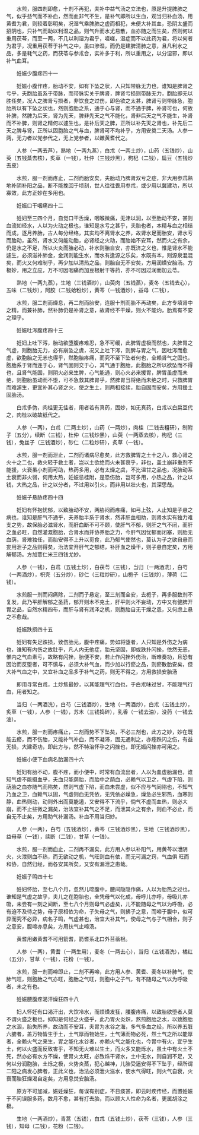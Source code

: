 <!-- { "loadSidebar": true } -->
　　水煎，服四剂即愈，十剂不再犯，夫补中益气汤之立法也，原是升提脾肺之气，似乎益气而不补血，然而血非气不生，是补气即所以生血，观当归补血汤，用黄耆为君，则较着彰明矣，况湿气乘脾肺之虚而相犯，未便大补其血，恐阴太盛而招阴也，只补气而助以利湿之品，则气升而水尤易散，血亦随之而生矣，然则何以重用茯苓，而至一两，不几以利湿为君乎，嗟嗟，湿症而不以此药为君，将以何者为君乎，况重用茯苓于补气之中，虽曰渗湿，而仍是建脾清肺之意，且凡利水之品，多是耗气之药，而茯苓与参朮合，实补多于利，所以重用之，以分湿邪，即以补气血耳。

　　妊娠少腹疼四十一

　　妊娠小腹作疼，胎动不安，如有下坠之状，人只知带脉无力也，谁知是脾肾之亏乎，夫胞胎虽系于带脉，而带脉实关于脾肾，脾肾亏损则带脉无力，胞胎即无以胜任矣，况人之脾肾亏损者，非饮食之过伤，即色欲之太甚，脾肾亏则带脉急，胞胎所以有下坠之状也，然则胞胎之系，通于心与肾，而不通于脾，补肾可也，何故补脾，然脾为后天，肾为先天，脾非先天之气不能化，肾非后天之气不能生，补肾而不补脾，则肾之精何以遽生也，是补后天之脾，正所以补先天之肾也，补先后二天之脾与肾，正所以固胞胎之气与血，脾肾可不均补乎，方用安奠二天汤。人参一两，无力者以党参代之，无上党参者，以嫩黄耆代之。

　　人参（一两去芦），熟地（一两九蒸），白朮（一两土炒），山药（五钱炒），山萸（五钱蒸去核），炙草（一钱），杜仲（三钱炒黑），枸杞（二钱），扁豆（五钱炒去皮）

　　水煎，服一剂而疼止，二剂而胎安矣，夫胎动乃脾肾双亏之症，非大用参朮熟地补阴补阳之品，断不能挽回于顷刻，世人往往畏用参朮，或少用以冀建功，所以寡效，此方正妙在多用也。

　　妊娠口干咽痛四十二

　　妊妇至三四个月，自觉口干舌燥，咽喉微痛，无津以润，以至胎动不安，甚则血流如经水，人以为火动之极也，谁知是水亏之甚乎，夫胎也者，本精与血之相结而成，逐月养胎，古人每分经络，其实均不离肾水之养，故肾水足而胎安，肾水亏而胎动，虽然，肾水又何能动胎，必肾经之火动，而胎始不安耳，然而火之有余，仍是水之不足，所以火炎而胎必动，补水则胎自安，亦既济之义也，惟是肾水不能遽生，必须滋补肺金，金润则能生水，而水有逢源之乐矣，水既有本，则源泉混混矣，而火又何难制乎，再少加以清热之品，则胎自无不安矣，方用润燥安胎汤。方极妙，用之立应，万不可因咽痛而加豆根射干等药，亦不可因过润而加云苓。

　　熟地（一两九蒸），生地（三钱酒炒），山萸肉（五钱蒸），麦冬（五钱去心），五味（二钱炒），阿胶（二钱蛤粉炒），黄芩（一钱酒炒），益母（二钱），

　　水煎，服二剂而燥息，再二剂而胎安，连服十剂而胎不再动矣，此方专填肾中之精，而兼补肺，然补肺仍是补肾之意，故肾经不干燥，则火不能灼，胎焉有不安之理乎。

　　妊娠吐泻腹疼四十三

　　妊妇上吐下泻，胎动欲堕腹疼难忍，急不可缓，此脾胃虚极而然也，夫脾胃之气虚，则胞胎无力，必有崩坠之虞，况又上吐下泻，则脾与胃之气，因吐泻而愈虚，欲胞胎之无恙也得乎，然胞胎疼痛，而究不至下坠者何也，全赖肾气之固也，胞胎系于肾而连于心，肾气固则交于心，其气通于胞胎，此胞胎之所以欲坠而不得也，且肾气能固，则阴火必来生脾，心气能通，则心火必来援胃，脾胃虽虚而未绝，则胞胎虽动而不堕，可不急救其脾胃乎，然脾胃当将绝而未绝之时，只救脾胃而难遽生，更宜补其心肾之火，使之生土，则两相接续，胎自固而安矣，方用援土固胎汤。

　　白朮多伪，肉桂更无佳者，用者若有真药，固妙，如无真药，白朮以白扁豆代之，肉桂以破故纸代之。

　　人参（一两），白朮（二两土炒），山药（一两炒），肉桂（二钱去粗研），制附子（五分），续断（三钱），杜仲（三钱炒黑），山萸（一两蒸去核），枸杞（三钱），兔丝子（三钱酒炒），砂仁（二粒炒研），炙草（一钱）。

　　水煎，服一剂而泄止，二剂而诸病尽愈矣，此方救脾胃之土十之八，救心肾之火十之二也，救火轻于救土者，岂以土欲绝而火未甚衰乎，非也，盖土崩非重剂不能援，火衰虽小剂而可助，热药多用，必有太燥之虞，不比温甘之品也，况胎动系土衰而非火弱，何用太热，妊娠忌桂附，是恐伤胎，岂可多用，小热之品，计之以钱，大热之品，计之以分者，不过用以引火，而非用以壮火也，其深思哉。

　　妊娠子悬胁疼四十四

　　妊妇有怀抱忧郁，以致胎动不安，两胁闷而疼痛，如弓上弦，人止知是子悬之病也，谁知是肝气不通乎，夫养胎半系于肾水，然非肝血相助，则肾水实有独力难支之势，故保胎必滋肾水，而肝血断不可不顾，使肝气不郁，则肝之气不闭，而肝之血必旺，自然灌溉胞胎，合肾水而并协养胎之力，今肝气因忧郁而闭塞，则胎无血荫，肾难独任，而胎安得不上升以觅食，此乃郁气使然也，莫认为子之欲自悬而妄用泄子之品则得矣，治法宜开肝气之郁结，补肝血之燥干，则子悬自定矣，方用解郁汤。方加薏仁米三四钱尤妙。

　　人参（一钱），白朮（五钱土炒），白茯苓（三钱），当归（一两酒洗），白芍（一两酒炒），枳壳（五分炒），砂仁（三粒炒研），山栀子（三钱炒），薄荷（二钱）。

　　水煎服一剂而闷痛除，二剂而子悬定，至三剂而全安，去栀子，再多服数剂不复发，此乃平肝解郁之圣药，郁开则木不克土，肝平则火不妄动，方中又有健脾开胃之品，自然水精四布，而肝与肾有润泽之机，则胞胎自无干燥之患，又何虑上悬之不愈哉。

　　妊娠跌损四十五

　　妊妇有失足跌损，致伤胎元，腹中疼痛，势如将堕者，人只知是外伤之为病也，谁知有内伤之故肚乎，凡人内无他症，胎元坚固，即或跌扑闪挫，依然无恙，惟内之气血素亏，故略有闪挫，胎便不安，若止作闪挫外伤治，断难奏功，且恐有因治而反堕者，可不慎与，必须大补气血，而少加以行瘀之品，则瘀散胎安矣，但大补气血之中，又宜补血之品多于补气之药，则无不得之，方用救损安胎汤

　　即用寻常白朮，土炒焦最妙，以其能理气行血也，于白朮味过甘，不能理气行血，用者知之。

　　当归（一两酒洗），白芍（三钱酒炒），生地（一两酒炒），白朮（五钱土炒），炙草（一钱），人参（一钱），苏木（三钱捣碎），乳香（一钱去油），没药（一钱去油）。

　　水煎，服一剂而疼痛止，二剂而势不下坠矣，不必三剂也，此方之妙，妙在既能去瘀，而不伤胎，又能补气补血，而不凝滞，固无通利之，亦痊跌闪之伤，有益无损，大建奇功，即此方与，然不特治怀孕之闪挫也，即无娠闪挫亦可用之。

　　妊娠小便下血病名胎漏四十六

　　妊妇有胎不动，腹不疼，而小便中，时常有血流出者，人以为血虚胎漏也，谁知气虚不能摄血乎，夫血只能荫胎，而胎中之荫血，必赖气以卫之，气虚下陷，则荫胎之血亦随气而陷矣，然则气虚下陷，而血未尝虚，似不应与气同陷也，不知气乃血之卫，血赖气以固，气虚则血无凭依，无凭依必燥急，燥急必生邪热，血寒则静，血热则动，动则外出而莫能遏，又安得不下流乎，倘气不虚而血热，则必大崩，而不止些微之漏矣，治法宜补其气之不足，而泄其火之有余，则血不必止，而自无不止矣，方用助气补漏汤。补血不用当归妙。

　　人参（一两），白芍（五钱酒炒），黄芩（三钱酒炒黑），生地（三钱酒炒黑），益母草（一钱），续断（二钱），甘草（一钱）。

　　水煎，服一剂而血止，二剂再不漏矣，此方用人参以补阳气，用黄芩以泄阴  火，火泄则血不热，而无欲动之机，气旺则血有依，而无可漏之窍，气血俱  旺而和协，自然归经，而各安其所矣，又安有漏泄之患哉。

　　妊娠子鸣四十七

　　妊妇怀胎，至七八个月，忽然儿啼腹中，腰间隐隐作痛，人以为胎热之过也，谁知是气虚之故乎，夫儿之在胞胎也，全凭母气以化成，母呼儿亦呼，母吸儿亦吸，未尝有一刻之间断，至七八个月则母气必虚矣，儿不能随母之气以为呼吸，必有迫不及待之势，母子原相依为命，子失母之气，则拂子之意，而啼于腹中，似可异而究不必异，病名子鸣，气虚甚也，治宜大补其气，使母之气与子气相合，则子之意安，腹啼亦息矣，方用扶气止啼汤。

　　黄耆用嫩黄耆不可用箭耆，箭耆系北口外苜蓿根。

　　人参（一两），黄耆（一两生用），麦冬（一两去心），当归（五钱酒洗），橘红（五分），甘草（一钱），花粉（一钱）。

　　水煎，服一剂而啼即止，二剂不再啼，此方用人参、黄耆、麦冬以补肺气，使肺气旺，则胞胎之气亦旺，胞胎之气旺，则胞中之子气，有不随母之气以为呼吸者，未之有也。

　　妊娠腰腹疼渴汗燥狂四十八

　　妇人怀妊有口渴汗出，大饮冷水，而烦燥发狂，腰腹疼痛，以致胎欲堕者人莫不谓火盛之极也，抑知是何经之火盛乎，此乃胃火炎炽，熬煎胞胎之水，以致胞胎之水涸，胎失所养，故动而不安耳，夫胃为水谷之海，多气多血之经，所以养五脏六腑者，盖万物皆生于土，土气厚而物始生，土气薄而物必死，然土气之所以能厚者，全赖火气之来生，胃之能化水谷者，亦赖火气之能化也，今胃中有火，宜乎生土，何以火盛而反致害乎，不知无火难以生土，而火多又能烁水，虽土中有火土不死，然亦必有水方不燥，使胃火太旺，必致烁干肾水，土中无水，则自润不足，又何以分润胞胎，土烁之极，火势炎蒸，犯心越神，儿胎受逼安得不下坠乎，经所谓二阳之病发心脾者，正此义也，治法必须泄火滋水，使水气得旺，则火气自衰，火衰而胎狂燥渴自定矣，方用息焚安胎汤。

　　原方不可加减，娠妊燥狂，每误有别症，不日痰甚，即云时疾传经，而置妊娠于不问误服多药，数月不愈，甚有打去胎，而以顾大人性命为名者，更属胡涂之极。

　　生地（一两酒炒），青蒿（五钱），白朮（五钱土炒），茯苓（三钱），人参（三钱），知母（二钱），花粉（二钱）。

